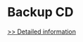 # Backup CD
[>> Detailed information](https://secure.shareit.com/shareit/product.html?productid=300169997&affiliateid=200057808)